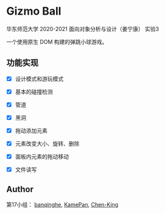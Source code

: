 # Gizmo Ball

华东师范大学 2020-2021 面向对象分析与设计（姜宁康） 实验3

一个使用原生 DOM 构建的弹跳小球游戏。



## 功能实现

- [x] 设计模式和游玩模式 
- [x] 基本的碰撞检测
- [x] 管道
- [x] 黑洞
- [x] 拖动添加元素
- [x] 元素改变大小、旋转、删除
- [x] 面板内元素的拖动移动
- [x] 文件读写



## Author

第17小组： [banqinghe](https://github.com/banqinghe), [KamePan](https://github.com/KamePan), [Chen-King](https://github.com/Chen-King)

